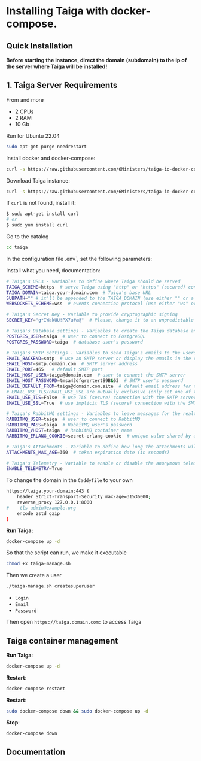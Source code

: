 # Installing Taiga with docker-compose.

## Quick Installation

**Before starting the instance, direct the domain (subdomain) to the ip of the server where Taiga will be installed!**

## 1. Taiga Server Requirements
From and more
- 2 CPUs
- 2 RAM 
- 10 Gb 

Run for Ubuntu 22.04

``` bash
sudo apt-get purge needrestart
```

Install docker and docker-compose:

``` bash
curl -s https://raw.githubusercontent.com/6Ministers/taiga-io-docker-compose-for-projects/master/setup.sh | sudo bash -s
```

Download Taiga instance:


``` bash
curl -s https://raw.githubusercontent.com/6Ministers/taiga-io-docker-compose-for-projects/master/download.sh | sudo bash -s taiga
```

If `curl` is not found, install it:

``` bash
$ sudo apt-get install curl
# or
$ sudo yum install curl
```

Go to the catalog

``` bash
cd taiga
```
In the configuration file .env`, set the following parameters:

Install what you need, documentation:

``` bash
# Taiga's URLs - Variables to define where Taiga should be served
TAIGA_SCHEME=https  # serve Taiga using "http" or "https" (secured) connection
TAIGA_DOMAIN=taiga.your-domain.com  # Taiga's base URL
SUBPATH="" # it'll be appended to the TAIGA_DOMAIN (use either "" or a "/subpath")
WEBSOCKETS_SCHEME=wss  # events connection protocol (use either "ws" or "wss")

# Taiga's Secret Key - Variable to provide cryptographic signing
SECRET_KEY="g*IWakUU!PX7u#a@"  # Please, change it to an unpredictable value!!

# Taiga's Database settings - Variables to create the Taiga database and connect to it
POSTGRES_USER=taiga  # user to connect to PostgreSQL
POSTGRES_PASSWORD=taiga  # database user's password

# Taiga's SMTP settings - Variables to send Taiga's emails to the users
EMAIL_BACKEND=smtp  # use an SMTP server or display the emails in the console (either "smtp" or "console")
EMAIL_HOST=smtp.domain.com  # SMTP server address
EMAIL_PORT=465   # default SMTP port
EMAIL_HOST_USER=taiga@domain.com  # user to connect the SMTP server
EMAIL_HOST_PASSWORD=tmsa43dfgrertertS9B&63  # SMTP user's password
EMAIL_DEFAULT_FROM=taiga@domain.com.site  # default email address for the automated emails
# EMAIL_USE_TLS/EMAIL_USE_SSL are mutually exclusive (only set one of those to True)
EMAIL_USE_TLS=False  # use TLS (secure) connection with the SMTP server
EMAIL_USE_SSL=True  # use implicit TLS (secure) connection with the SMTP server

# Taiga's RabbitMQ settings - Variables to leave messages for the realtime and asynchronous events
RABBITMQ_USER=taiga  # user to connect to RabbitMQ
RABBITMQ_PASS=taiga  # RabbitMQ user's password
RABBITMQ_VHOST=taiga  # RabbitMQ container name
RABBITMQ_ERLANG_COOKIE=secret-erlang-cookie  # unique value shared by any connected instance of RabbitMQ

# Taiga's Attachments - Variable to define how long the attachments will be accesible
ATTACHMENTS_MAX_AGE=360  # token expiration date (in seconds)

# Taiga's Telemetry - Variable to enable or disable the anonymous telemetry
ENABLE_TELEMETRY=True
```


To change the domain in the `Caddyfile` to your own

``` bash
https://taiga.your-domain:443 {
    header Strict-Transport-Security max-age=31536000;
    reverse_proxy 127.0.0.1:8000
#    tls admin@example.org
	encode zstd gzip
}
```

**Run Taiga:**

``` bash
docker-compose up -d
```

So that the script can run, we make it executable

``` bash
chmod +x taiga-manage.sh
```

Then we create a user

``` bash
./taiga-manage.sh createsuperuser
```

* `Login`
* `Email`
* `Password`

Then open `https://taiga.domain.com:` to access Taiga





## Taiga container management

**Run Taiga**:

``` bash
docker-compose up -d
```

**Restart**:

``` bash
docker-compose restart
```

**Restart**:

``` bash
sudo docker-compose down && sudo docker-compose up -d
```

**Stop**:

``` bash
docker-compose down
```

## Documentation

